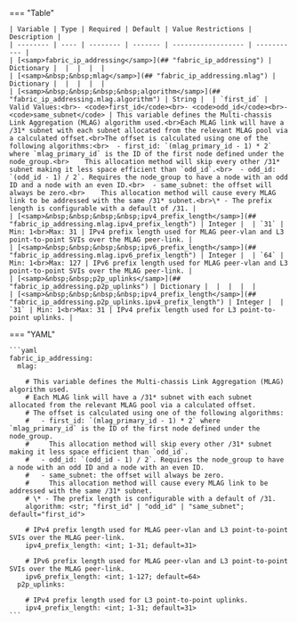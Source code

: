<!--
  ~ Copyright (c) 2024 Arista Networks, Inc.
  ~ Use of this source code is governed by the Apache License 2.0
  ~ that can be found in the LICENSE file.
  -->
=== "Table"

    | Variable | Type | Required | Default | Value Restrictions | Description |
    | -------- | ---- | -------- | ------- | ------------------ | ----------- |
    | [<samp>fabric_ip_addressing</samp>](## "fabric_ip_addressing") | Dictionary |  |  |  |  |
    | [<samp>&nbsp;&nbsp;mlag</samp>](## "fabric_ip_addressing.mlag") | Dictionary |  |  |  |  |
    | [<samp>&nbsp;&nbsp;&nbsp;&nbsp;algorithm</samp>](## "fabric_ip_addressing.mlag.algorithm") | String |  | `first_id` | Valid Values:<br>- <code>first_id</code><br>- <code>odd_id</code><br>- <code>same_subnet</code> | This variable defines the Multi-chassis Link Aggregation (MLAG) algorithm used.<br>Each MLAG link will have a /31* subnet with each subnet allocated from the relevant MLAG pool via a calculated offset.<br>The offset is calculated using one of the following algorithms:<br>  - first_id: `(mlag_primary_id - 1) * 2` where `mlag_primary_id` is the ID of the first node defined under the node_group.<br>    This allocation method will skip every other /31* subnet making it less space efficient than `odd_id`.<br>  - odd_id: `(odd_id - 1) / 2`. Requires the node_group to have a node with an odd ID and a node with an even ID.<br>  - same_subnet: the offset will always be zero.<br>    This allocation method will cause every MLAG link to be addressed with the same /31* subnet.<br>\* - The prefix length is configurable with a default of /31. |
    | [<samp>&nbsp;&nbsp;&nbsp;&nbsp;ipv4_prefix_length</samp>](## "fabric_ip_addressing.mlag.ipv4_prefix_length") | Integer |  | `31` | Min: 1<br>Max: 31 | IPv4 prefix length used for MLAG peer-vlan and L3 point-to-point SVIs over the MLAG peer-link. |
    | [<samp>&nbsp;&nbsp;&nbsp;&nbsp;ipv6_prefix_length</samp>](## "fabric_ip_addressing.mlag.ipv6_prefix_length") | Integer |  | `64` | Min: 1<br>Max: 127 | IPv6 prefix length used for MLAG peer-vlan and L3 point-to-point SVIs over the MLAG peer-link. |
    | [<samp>&nbsp;&nbsp;p2p_uplinks</samp>](## "fabric_ip_addressing.p2p_uplinks") | Dictionary |  |  |  |  |
    | [<samp>&nbsp;&nbsp;&nbsp;&nbsp;ipv4_prefix_length</samp>](## "fabric_ip_addressing.p2p_uplinks.ipv4_prefix_length") | Integer |  | `31` | Min: 1<br>Max: 31 | IPv4 prefix length used for L3 point-to-point uplinks. |

=== "YAML"

    ```yaml
    fabric_ip_addressing:
      mlag:

        # This variable defines the Multi-chassis Link Aggregation (MLAG) algorithm used.
        # Each MLAG link will have a /31* subnet with each subnet allocated from the relevant MLAG pool via a calculated offset.
        # The offset is calculated using one of the following algorithms:
        #   - first_id: `(mlag_primary_id - 1) * 2` where `mlag_primary_id` is the ID of the first node defined under the node_group.
        #     This allocation method will skip every other /31* subnet making it less space efficient than `odd_id`.
        #   - odd_id: `(odd_id - 1) / 2`. Requires the node_group to have a node with an odd ID and a node with an even ID.
        #   - same_subnet: the offset will always be zero.
        #     This allocation method will cause every MLAG link to be addressed with the same /31* subnet.
        # \* - The prefix length is configurable with a default of /31.
        algorithm: <str; "first_id" | "odd_id" | "same_subnet"; default="first_id">

        # IPv4 prefix length used for MLAG peer-vlan and L3 point-to-point SVIs over the MLAG peer-link.
        ipv4_prefix_length: <int; 1-31; default=31>

        # IPv6 prefix length used for MLAG peer-vlan and L3 point-to-point SVIs over the MLAG peer-link.
        ipv6_prefix_length: <int; 1-127; default=64>
      p2p_uplinks:

        # IPv4 prefix length used for L3 point-to-point uplinks.
        ipv4_prefix_length: <int; 1-31; default=31>
    ```

